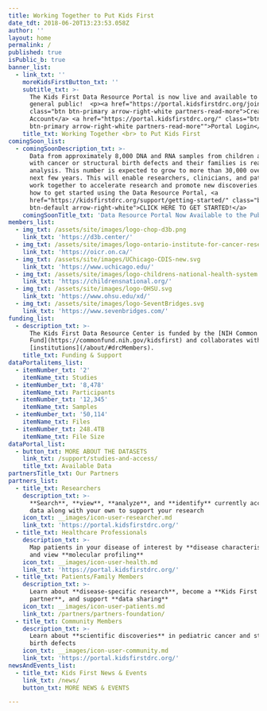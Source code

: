 ```yaml
---
title: Working Together to Put Kids First
date_tdt: 2018-06-20T13:23:53.058Z
author: ''
layout: home
permalink: /
published: true
isPublic_b: true
banner_list:
  - link_txt: ''
    moreKidsFirstButton_txt: ''
    subtitle_txt: >-
      The Kids First Data Resource Portal is now live and available to the
      general public!  <p><a href="https://portal.kidsfirstdrc.org/join"
      class="btn btn-primary arrow-right-white partners-read-more">Create your
      Account</a> <a href="https://portal.kidsfirstdrc.org/" class="btn
      btn-primary arrow-right-white partners-read-more"">Portal Login</a></p>
    title_txt: Working Together <br> to Put Kids First
comingSoon_list:
  - comingSoonDescription_txt: >-
      Data from approximately 8,000 DNA and RNA samples from children affected
      with cancer or structural birth defects and their families is ready for
      analysis. This number is expected to grow to more than 30,000 over the
      next few years. This will enable researchers, clinicians, and patients to
      work together to accelerate research and promote new discoveries. To learn
      how to get started using the Data Resource Portal, <a
      href="https://kidsfirstdrc.org/support/getting-started/" class="btn
      btn-default arrow-right-white">CLICK HERE TO GET STARTED!</a>
    comingSoonTitle_txt: 'Data Resource Portal Now Available to the Public! '
members_list:
  - img_txt: /assets/site/images/logo-chop-d3b.png
    link_txt: 'https://d3b.center/'
  - img_txt: /assets/site/images/logo-ontario-institute-for-cancer-research.svg
    link_txt: 'https://oicr.on.ca/'
  - img_txt: /assets/site/images/UChicago-CDIS-new.svg
    link_txt: 'https://www.uchicago.edu/'
  - img_txt: /assets/site/images/logo-childrens-national-health-system.svg
    link_txt: 'https://childrensnational.org/'
  - img_txt: /assets/site/images/logo-OHSU.svg
    link_txt: 'https://www.ohsu.edu/xd/'
  - img_txt: /assets/site/images/logo-SeventBridges.svg
    link_txt: 'https://www.sevenbridges.com/'
funding_list:
  - description_txt: >-
      The Kids First Data Resource Center is funded by the [NIH Common
      Fund](https://commonfund.nih.gov/kidsfirst) and collaborates with member
      [institutions](/about/#drcMembers).
    title_txt: Funding & Support
dataPortalitems_list:
  - itemNumber_txt: '2'
    itemName_txt: Studies
  - itemNumber_txt: '8,478'
    itemName_txt: Participants
  - itemNumber_txt: '12,345'
    itemName_txt: Samples
  - itemNumber_txt: '50,114'
    itemName_txt: Files
  - itemNumber_txt: 248.4TB
    itemName_txt: File Size
dataPortal_list:
  - button_txt: MORE ABOUT THE DATASETS
    link_txt: /support/studies-and-access/
    title_txt: Available Data
partnersTitle_txt: Our Partners
partners_list:
  - title_txt: Researchers
    description_txt: >-
      **Search**, **view**, **analyze**, and **identify** currently accessible
      data along with your own to support your research
    icon_txt: __images/icon-user-researcher.md
    link_txt: 'https://portal.kidsfirstdrc.org/'
  - title_txt: Healthcare Professionals
    description_txt: >-
      Map patients in your disease of interest by **disease characteristics**
      and view **molecular profiling**
    icon_txt: __images/icon-user-health.md
    link_txt: 'https://portal.kidsfirstdrc.org/'
  - title_txt: Patients/Family Members
    description_txt: >-
      Learn about **disease-specific research**, become a **Kids First
      partner**, and support **data sharing** 
    icon_txt: __images/icon-user-patients.md
    link_txt: /partners/partners-foundation/
  - title_txt: Community Members
    description_txt: >-
      Learn about **scientific discoveries** in pediatric cancer and structural
      birth defects
    icon_txt: __images/icon-user-community.md
    link_txt: 'https://portal.kidsfirstdrc.org/'
newsAndEvents_list:
  - title_txt: Kids First News & Events
    link_txt: /news/
    button_txt: MORE NEWS & EVENTS

---
```













